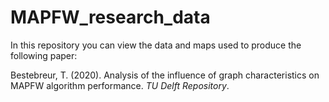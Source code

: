# MAPFW_research_data
In this repository you can view the data and maps used to produce the following paper: 

Bestebreur, T. (2020). Analysis of the influence of graph characteristics on MAPFW algorithm performance. _TU Delft Repository_.
